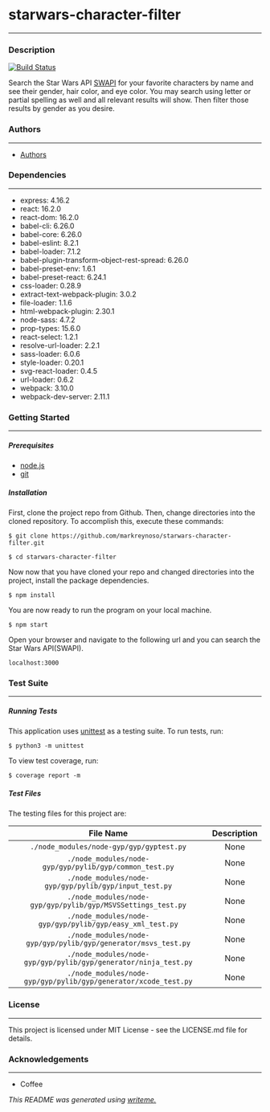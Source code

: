 # starwars-character-filter
---
### Description
[![Build Status](https://travis-ci.org/markreynoso/starwars-character-filter.svg?branch=master)](https://travis-ci.org/markreynoso/starwars-character-filter)

Search the Star Wars API [SWAPI](https://swapi.co/) for your favorite characters by name and see their gender, hair color, and eye color. You may search using letter or partial spelling as well and all relevant results will show. Then filter those results by gender as you desire.

### Authors
---
* [Authors](https://github.com/markreynoso/starwars-character-filter)

### Dependencies
---
* express: 4.16.2
* react: 16.2.0
* react-dom: 16.2.0
* babel-cli: 6.26.0
* babel-core: 6.26.0
* babel-eslint: 8.2.1
* babel-loader: 7.1.2
* babel-plugin-transform-object-rest-spread: 6.26.0
* babel-preset-env: 1.6.1
* babel-preset-react: 6.24.1
* css-loader: 0.28.9
* extract-text-webpack-plugin: 3.0.2
* file-loader: 1.1.6
* html-webpack-plugin: 2.30.1
* node-sass: 4.7.2
* prop-types: 15.6.0
* react-select: 1.2.1
* resolve-url-loader: 2.2.1
* sass-loader: 6.0.6
* style-loader: 0.20.1
* svg-react-loader: 0.4.5
* url-loader: 0.6.2
* webpack: 3.10.0
* webpack-dev-server: 2.11.1

### Getting Started
---
##### *Prerequisites*
* [node.js](https://nodejs.org/en/download/)
* [git](https://git-scm.com/)

##### *Installation*
First, clone the project repo from Github. Then, change directories into the cloned repository. To accomplish this, execute these commands:

`$ git clone https://github.com/markreynoso/starwars-character-filter.git`

`$ cd starwars-character-filter`

Now now that you have cloned your repo and changed directories into the project, install the package dependencies.

`$ npm install`

You are now ready to run the program on your local machine.

`$ npm start`

Open your browser and navigate to the following url and you can search the Star Wars API(SWAPI).

`localhost:3000`

### Test Suite
---
##### *Running Tests*
This application uses [unittest](https://docs.python.org/3/library/unittest.html) as a testing suite. To run tests, run:

``$ python3 -m unittest``

To view test coverage, run:

``$ coverage report -m``
##### *Test Files*
The testing files for this project are:

| File Name | Description |
|:---:|:---:|
| `./node_modules/node-gyp/gyp/gyptest.py` | None |
| `./node_modules/node-gyp/gyp/pylib/gyp/common_test.py` | None |
| `./node_modules/node-gyp/gyp/pylib/gyp/input_test.py` | None |
| `./node_modules/node-gyp/gyp/pylib/gyp/MSVSSettings_test.py` | None |
| `./node_modules/node-gyp/gyp/pylib/gyp/easy_xml_test.py` | None |
| `./node_modules/node-gyp/gyp/pylib/gyp/generator/msvs_test.py` | None |
| `./node_modules/node-gyp/gyp/pylib/gyp/generator/ninja_test.py` | None |
| `./node_modules/node-gyp/gyp/pylib/gyp/generator/xcode_test.py` | None |

### License
---
This project is licensed under MIT License - see the LICENSE.md file for details.

### Acknowledgements
---
* Coffee

*This README was generated using [writeme.](https://github.com/chelseadole/write-me)*
